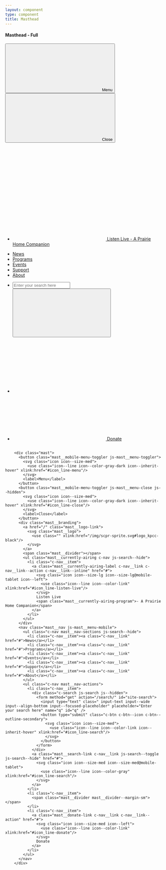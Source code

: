 ```yaml
---
layout: component
type: component
title: Masthead
---
```


#### Masthead - Full

<div class="mast">
  <button class="mast__mobile-menu-toggler js-mast__menu-toggler">
    <svg class="icon icon--size-med">
      <use class="icon--line icon--color-gray-dark icon--inherit-hover" xlink:href="#icon_line-menu"/>
    </svg>
    <label>Menu</label>
  </button>
  <button class="mast__mobile-menu-toggler js-mast__menu-close js--hidden">
    <svg class="icon icon--size-med">
      <use class="icon--line icon--color-gray-dark icon--inherit-hover" xlink:href="#icon_line-close"/>
    </svg>
    <label>Close</label>
  </button>
  <div class="mast__branding">
    <a href="/" class="mast__logo-link">
      <svg class="mast__logo">
        <use class="" xlink:href="/img/scpr-sprite.svg#logo_kpcc-black"/>
      </svg>
    </a>
    <span class="mast__divider"></span>
    <ul class="mast__currently-airing c-nav js-search--hide">
      <li class="c-nav__item">
        <a class="mast__currently-airing-label c-nav__link c-nav__link--action c-nav__link--inline" href="#">
          <svg class="icon icon--size-lg icon--size-lg@mobile-tablet icon--left">
            <use class="icon--line icon--color-link" xlink:href="#icon_line-listen-live"/>
          </svg>
          Listen Live
          <span class="mast__currently-airing-program">- A Prairie Home Companion</span>
        </a>
      </li>
    </ul>
  </div>
  <nav class="mast__nav js-mast__menu-mobile">
    <ul class="c-nav mast__nav-sections js-search--hide">
      <li class="c-nav__item"><a class="c-nav__link" href="#">News</a></li>
      <li class="c-nav__item"><a class="c-nav__link" href="#">Programs</a></li>
      <li class="c-nav__item"><a class="c-nav__link" href="#">Events</a></li>
      <li class="c-nav__item"><a class="c-nav__link" href="#">Support</a></li>
      <li class="c-nav__item"><a class="c-nav__link" href="#">About</a></li>
    </ul>
    <ul class="c-nav mast__nav-actions">
      <li class="c-nav__item">
        <div class="c-search js-search js--hidden">
          <form method="get" action="/search/" id="site-search">
            <input type="text" class=" input-text input--wide input--align-bottom input--focused-placeholder" placeholder="Enter your search here" name="q" id="q" />
            <button type="submit" class="c-btn c-btn--icon c-btn--outline-secondary">
              <svg class="icon icon--size-med">
                <use class="icon--line icon--color-link icon--inherit-hover" xlink:href="#icon_line-search"/>
              </svg>
            </button>
          </form>
        </div>
        <a class="mast__search-link c-nav__link js-search--toggle js-search--hide" href="#">
          <svg class="icon icon--size-med icon--size-med@mobile-tablet">
            <use class="icon--line icon--color-gray" xlink:href="#icon_line-search"/>
          </svg>
        </a>
      </li>
      <li class="c-nav__item">
        <span class="mast__divider mast__divider--margin-sm"></span>
      </li>
      <li class="c-nav__item">
        <a class="mast__donate-link c-nav__link c-nav__link--action" href="#">
          <svg class="icon icon--size-med icon--left">
            <use class="icon--line icon--color-link" xlink:href="#icon_line-donate"/>
          </svg>
          Donate
        </a>
      </li>
    </ul>
  </nav>
</div>

<pre>
  <code>
    &lt;div class="mast">
      &lt;button class="mast__mobile-menu-toggler js-mast__menu-toggler">
        &lt;svg class="icon icon--size-med">
          &lt;use class="icon--line icon--color-gray-dark icon--inherit-hover" xlink:href="#icon_line-menu"/>
        &lt;/svg>
        &lt;label>Menu&lt;/label>
      &lt;/button>
      &lt;button class="mast__mobile-menu-toggler js-mast__menu-close js--hidden">
        &lt;svg class="icon icon--size-med">
          &lt;use class="icon--line icon--color-gray-dark icon--inherit-hover" xlink:href="#icon_line-close"/>
        &lt;/svg>
        &lt;label>Close&lt;/label>
      &lt;/button>
      &lt;div class="mast__branding">
        &lt;a href="/" class="mast__logo-link">
          &lt;svg class="mast__logo">
            &lt;use class="" xlink:href="/img/scpr-sprite.svg#logo_kpcc-black"/>
          &lt;/svg>
        &lt;/a>
        &lt;span class="mast__divider">&lt;/span>
        &lt;ul class="mast__currently-airing c-nav js-search--hide">
          &lt;li class="c-nav__item">
            &lt;a class="mast__currently-airing-label c-nav__link c-nav__link--action c-nav__link--inline" href="#">
              &lt;svg class="icon icon--size-lg icon--size-lg@mobile-tablet icon--left">
                &lt;use class="icon--line icon--color-link" xlink:href="#icon_line-listen-live"/>
              &lt;/svg>
              Listen Live
              &lt;span class="mast__currently-airing-program">- A Prairie Home Companion&lt;/span>
            &lt;/a>
          &lt;/li>
        &lt;/ul>
      &lt;/div>
      &lt;nav class="mast__nav js-mast__menu-mobile">
        &lt;ul class="c-nav mast__nav-sections js-search--hide">
          &lt;li class="c-nav__item">&lt;a class="c-nav__link" href="#">News&lt;/a>&lt;/li>
          &lt;li class="c-nav__item">&lt;a class="c-nav__link" href="#">Programs&lt;/a>&lt;/li>
          &lt;li class="c-nav__item">&lt;a class="c-nav__link" href="#">Events&lt;/a>&lt;/li>
          &lt;li class="c-nav__item">&lt;a class="c-nav__link" href="#">Support&lt;/a>&lt;/li>
          &lt;li class="c-nav__item">&lt;a class="c-nav__link" href="#">About&lt;/a>&lt;/li>
        &lt;/ul>
        &lt;ul class="c-nav mast__nav-actions">
          &lt;li class="c-nav__item">
            &lt;div class="c-search js-search js--hidden">
              &lt;form method="get" action="/search/" id="site-search">
                &lt;input type="text" class=" input-text input--wide input--align-bottom input--focused-placeholder" placeholder="Enter your search here" name="q" id="q" />
                &lt;button type="submit" class="c-btn c-btn--icon c-btn--outline-secondary">
                  &lt;svg class="icon icon--size-med">
                    &lt;use class="icon--line icon--color-link icon--inherit-hover" xlink:href="#icon_line-search"/>
                  &lt;/svg>
                &lt;/button>
              &lt;/form>
            &lt;/div>
            &lt;a class="mast__search-link c-nav__link js-search--toggle js-search--hide" href="#">
              &lt;svg class="icon icon--size-med icon--size-med@mobile-tablet">
                &lt;use class="icon--line icon--color-gray" xlink:href="#icon_line-search"/>
              &lt;/svg>
            &lt;/a>
          &lt;/li>
          &lt;li class="c-nav__item">
            &lt;span class="mast__divider mast__divider--margin-sm">&lt;/span>
          &lt;/li>
          &lt;li class="c-nav__item">
            &lt;a class="mast__donate-link c-nav__link c-nav__link--action" href="#">
              &lt;svg class="icon icon--size-med icon--left">
                &lt;use class="icon--line icon--color-link" xlink:href="#icon_line-donate"/>
              &lt;/svg>
              Donate
            &lt;/a>
          &lt;/li>
        &lt;/ul>
      &lt;/nav>
    &lt;/div>
  </code>
</pre>
